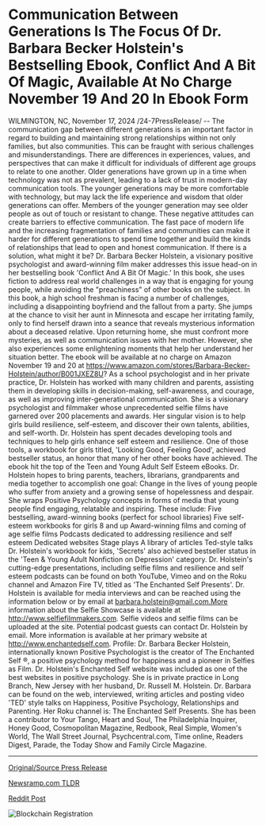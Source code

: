# Communication Between Generations Is The Focus Of Dr. Barbara Becker Holstein's Bestselling Ebook, Conflict And A Bit Of Magic, Available At No Charge November 19 And 20 In Ebook Form

WILMINGTON, NC, November 17, 2024 /24-7PressRelease/ -- The communication gap between different generations is an important factor in regard to building and maintaining strong relationships within not only families, but also communities. This can be fraught with serious challenges and misunderstandings. There are differences in experiences, values, and perspectives that can make it difficult for individuals of different age groups to relate to one another. Older generations have grown up in a time when technology was not as prevalent, leading to a lack of trust in modern-day communication tools. The younger generations may be more comfortable with technology, but may lack the life experience and wisdom that older generations can offer.  Members of the younger generation may see older people as out of touch or resistant to change. These negative attitudes can create barriers to effective communication. The fast pace of modern life and the increasing fragmentation of families and communities can make it harder for different generations to spend time together and build the kinds of relationships that lead to open and honest communication. If there is a solution, what might it be?  Dr. Barbara Becker Holstein, a visionary positive psychologist and award-winning film maker addresses this issue head-on in her bestselling book 'Conflict And A Bit Of Magic.' In this book, she uses fiction to address real world challenges in a way that is engaging for young people, while avoiding the "preachiness" of other books on the subject.  In this book, a high school freshman is facing a number of challenges, including a disappointing boyfriend and the fallout from a party. She jumps at the chance to visit her aunt in Minnesota and escape her irritating family, only to find herself drawn into a seance that reveals mysterious information about a deceased relative. Upon returning home, she must confront more mysteries, as well as communication issues with her mother. However, she also experiences some enlightening moments that help her understand her situation better.  The ebook will be available at no charge on Amazon November 19 and 20 at https://www.amazon.com/stores/Barbara-Becker-Holstein/author/B001JXEZ8U?  As a school psychologist and in her private practice, Dr. Holstein has worked with many children and parents, assisting them in developing skills in decision-making, self-awareness, and courage, as well as improving inter-generational communication.  She is a visionary psychologist and filmmaker whose unprecedented selfie films have garnered over 200 placements and awards. Her singular vision is to help girls build resilience, self-esteem, and discover their own talents, abilities, and self-worth. Dr. Holstein has spent decades developing tools and techniques to help girls enhance self esteem and resilience. One of those tools, a workbook for girls titled, 'Looking Good, Feeling Good', achieved bestseller status, an honor that many of her other books have achieved. The ebook hit the top of the Teen and Young Adult Self Esteem eBooks.  Dr. Holstein hopes to bring parents, teachers, librarians, grandparents and media together to accomplish one goal: Change in the lives of young people who suffer from anxiety and a growing sense of hopelessness and despair. She wraps Positive Psychology concepts in forms of media that young people find engaging, relatable and inspiring. These include:  Five bestselling, award-winning books (perfect for school libraries)  Five self-esteem workbooks for girls 8 and up  Award-winning films and coming of age selfie films  Podcasts dedicated to addressing resilience and self esteem  Dedicated websites  Stage plays  A library of articles  Ted-style talks  Dr. Holstein's workbook for kids, 'Secrets' also achieved bestseller status in the 'Teen & Young Adult Nonfiction on Depression' category.  Dr. Holstein's cutting-edge presentations, including selfie films and resilience and self esteem podcasts can be found on both YouTube, Vimeo and on the Roku channel and Amazon Fire TV, titled as 'The Enchanted Self Presents'.  Dr. Holstein is available for media interviews and can be reached using the information below or by email at barbara.holstein@gmail.com.More information about the Selfie Showcase is available at http://www.selfiefilmmakers.com. Selfie videos and selfie films can be uploaded at the site. Potential podcast guests can contact Dr. Holstein by email. More information is available at her primary website at http://www.enchantedself.com.  Profile:  Dr. Barbara Becker Holstein, internationally known Positive Psychologist is the creator of The Enchanted Self ®, a positive psychology method for happiness and a pioneer in Selfies as Film. Dr. Holstein's Enchanted Self website was included as one of the best websites in positive psychology. She is in private practice in Long Branch, New Jersey with her husband, Dr. Russell M. Holstein.  Dr. Barbara can be found on the web, interviewed, writing articles and posting video 'TED' style talks on Happiness, Positive Psychology, Relationships and Parenting. Her Roku channel is: The Enchanted Self Presents.  She has been a contributor to Your Tango, Heart and Soul, The Philadelphia Inquirer, Honey Good, Cosmopolitan Magazine, Redbook, Real Simple, Women's World, The Wall Street Journal, Psychcentral.com, Time online, Readers Digest, Parade, the Today Show and Family Circle Magazine. 

---

[Original/Source Press Release](https://www.24-7pressrelease.com/press-release/516287/communication-between-generations-is-the-focus-of-dr-barbara-becker-holsteins-bestselling-ebook-conflict-and-a-bit-of-magic-available-at-no-charge-november-19-and-20-in-ebook-form)
                    

[Newsramp.com TLDR](https://newsramp.com/curated-news/addressing-intergenerational-communication-gap-conflict-and-a-bit-of-magic-ebook-available-for-free/6c06796f82ee2fc6bf77f37fcf6feb0a) 

 



[Reddit Post](https://www.reddit.com/r/BookNews/comments/1gu3pla/addressing_intergenerational_communication_gap/) 



![Blockchain Registration](https://cdn.newsramp.app/24-7PressRelease/qrcode/2411/18/lime3Bmt.webp)